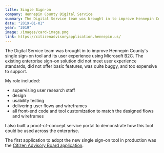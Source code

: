 ```yaml
---
title: Single Sign-on
company: Hennepin County Digital Service
summary: The Digital Service team was brought in to improve Hennepin County's single sign-on tool and its user experience using Microsoft B2C. 
date: "2019-01-01"
year: "2019"
image: /images/card-image.png
link: https://citizenadvisoryapplication.hennepin.us/
---
```

The Digital Service team was brought in to improve Hennepin County's single sign-on tool and its user experience using Microsoft B2C. The existing enterprise sign-on solution did not meet user experience standards, did not offer basic features, was quite buggy, and too expensive to support.

<p class="toggle-role">My role included:</p>

- supervising user research staff
- design
- usability testing
- delivering user flows and wireframes
- all front-end code and tool customization to match the designed flows and wireframes

I also built a proof-of-concept service portal to demonstrate how this tool could be used across the enterprise.

The first application to adopt the new single sign-on tool in production was the [Citizen Advisory Board application](https://citizenadvisoryapplication.hennepin.us/).
